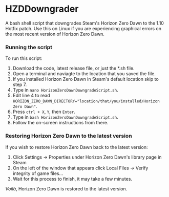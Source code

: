 # HZDDowngrader
A bash shell script that downgrades Steam's Horizon Zero Dawn to the 1.10 Hotfix patch. Use this on Linux if you are experiencing graphical errors on the most recent version of Horizon Zero Dawn.

### Running the script
To run this script:
1. Download the code, latest release file, or just the *.sh file.
2. Open a terminal and naviagte to the location that you saved the file.
3. If you installed Horizon Zero Dawn in Steam's default location skip to step 7.
4. Type in `nano HorizonZeroDawnDowngradeScript.sh`.
5. Edit line 4 to read `HORIZON_ZERO_DAWN_DIRECTORY="location/that/you/installed/Horizon Zero Dawn"`.
6. Press `ctrl + X`, `Y`, then `Enter`.
7. Type in `bash HorizonZeroDawnDowngradeScript.sh`.
8. Follow the on-screen instructions from there.

### Restoring Horizon Zero Dawn to the latest version
If you wish to restore Horizon Zero Dawn back to the latest version:
1. Click Settings -> Properties under Horizon Zero Dawn's library page in Steam
2. On the left of the window that appears click Local Files -> Verify integrity of game files...
3. Wait for this process to finish, it may take a few minutes.

*Voilà*, Horizon Zero Dawn is restored to the latest version. 